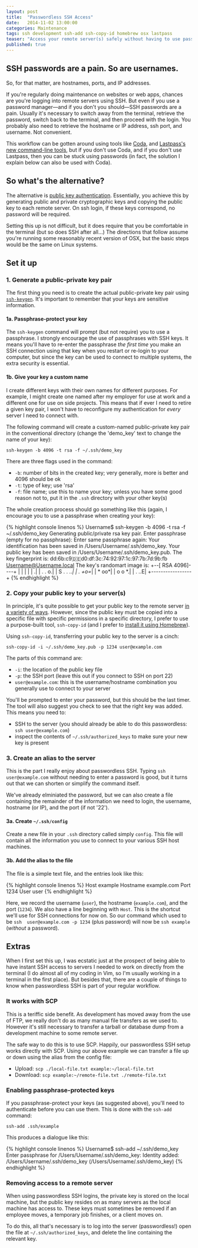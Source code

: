 ```yaml
---
layout: post
title:  "Passwordless SSH Access"
date:   2014-11-02 13:00:00
categories: Maintenance
tags: ssh development ssh-add ssh-copy-id homebrew osx lastpass
teaser: "Access your remote server(s) safely without having to use passwords"
published: true
---
```


## SSH passwords are a pain. So are usernames.

So, for that matter, are hostnames, ports, and IP addresses.

If you're regularly doing maintenance on websites or web apps, chances
are you're logging into remote servers using SSH. But even if you use a
password manager&mdash;and if you don't you should&mdash;SSH passwords
are a pain. Usually it's necessary to switch away from the terminal,
retrieve the password, switch back to the terminal, and then proceed
with the login. You probably also need to retrieve the hostname or IP
address, ssh port, and username. Not convenient.

This workflow can be gotten around using tools like
[Coda][panic-coda], and [Lastpass's new command-line tools][lastpass-cli],
but if you don't use Coda, and if you don't use Lastpass, then you can be
stuck using passwords (in fact, the solution I explain below can also be
used with Coda).

## So what's the alternative?

The alternative is [public key authentication][wiki-public-key]. Essentially,
you achieve this by generating public and private cryptographic keys and copying
the public key to each remote server. On ssh login, if these keys correspond,
no password will be required.

Setting this up is not difficult, but it does require that you be comfortable
in the terminal (but so does SSH after all&hellip;) The directions that follow
assume you're running some reasonably recent version of OSX, but the basic steps
would be the same on Linux systems.

## Set it up

### 1. Generate a public-private key pair

The first thing you need is to create the actual public-private key pair using
[`ssh-keygen`][osx-ssh-keygen]. It's important to remember that your keys are
sensitive information.

#### 1a. Passphrase-protect your key

The `ssh-keygen` command will prompt (but not require)
you to use a passphrase. I strongly encourage the use of passphrases with SSH
keys. It means you'll have to re-enter the passphrase *the first time* you make
an SSH connection using that key when you restart or re-login to your computer, 
but since the key can be used to connect to  multiple systems, the extra 
security is essential.

#### 1b. Give your key a custom name

I create different keys with their own names for different purposes. For 
example, I might create one named after my employer for use at work and a 
different one for use on side projects. This means that if ever I need to retire 
a given key pair, I won't have to reconfigure my authentication for *every* 
server I need to connect with.

The following command will create a custom-named public-private key pair in the 
conventional directory (change the 'demo_key' text to change the name of your 
key):

`ssh-keygen -b 4096 -t rsa -f ~/.ssh/demo_key`

There are three flags used in the command:

- `-b`: number of bits in the created key; very generally, more is better and 4096 should be ok
- `-t`: type of key; use 'rsa'
- `-f`: file name; use this to name your key; unless you have some good reason not to, put it in the `.ssh` directory with your other key(s)

The whole creation process should go something like this (again, I encourage
you to use a passphrase when creating your key):

{% highlight console linenos %}
Username$ ssh-keygen -b 4096 -t rsa -f ~/.ssh/demo_key
Generating public/private rsa key pair.
Enter passphrase (empty for no passphrase):
Enter same passphrase again:
Your identification has been saved in /Users/Username/.ssh/demo_key.
Your public key has been saved in /Users/Username/.ssh/demo_key.pub.
The key fingerprint is:
dd:6b:c9:de:d0:df:3c:74:92:97:1c:97:7b:7d:9b:fb Username@Username.local
The key's randomart image is:
+--[ RSA 4096]----+
|                 |
|                 |
|                .|
|         . .   o.|
|        S . . ..*|
|           . +o=*|
|            * oo*|
|           o o *.|
|            . ..E|
+-----------------+
{% endhighlight %}

### 2. Copy your public key to your server(s)

In principle, it's quite possible to get your public key to the remote server [in a variety of ways][osxdaily-passwordless]. However, since the public key must be copied into a specific file with specific permissions in a specific directory, I prefer to use a purpose-built tool, `ssh-copy-id` (and I prefer to [install it using Homebrew][how-ssh-copy-id]).

Using `ssh-copy-id`, transferring your public key to the server is a cinch:

`ssh-copy-id -i ~/.ssh/demo_key.pub -p 1234 user@example.com`

The parts of this command are:

- `-i`: the location of the public key file
- `-p`: the SSH port (leave this out if you connect to SSH on port 22)
- `user@example.com`: this is the username/hostname combination you generally use to connect to your server

You'll be prompted to enter your password, but this should be the last timer.
The tool will also suggest you check to see that the right key was added. This
means you need to:

- SSH to the server (you should already be able to do this passwordless: `ssh user@example.com`)
- inspect the contents of `~/.ssh/authorized_keys` to make sure your new key is present

### 3. Create an alias to the server

This is the part I really enjoy about passwordless SSH. Typing `ssh user@example.com` without needing to enter a password is good, but it turns out that we can shorten or simplify the command itself.

We've already elminiated the password, but we can also create a file containing the remainder of the information we need to login, the username, hostname (or IP), and the port (if not '22').

#### 3a. Create `~/.ssh/config`

Create a new file in your `.ssh` directory called simply `config`. This file will contain all the information you use to connect to your various SSH host machines.

#### 3b. Add the alias to the file

The file is a simple text file, and the entries look like this:

{% highlight console linenos %}
Host example
  Hostname example.com
  Port 1234
  User user
{% endhighlight %}

Here, we record the username (`user`), the hostname (`example.com`), and the 
port (`1234`). We also have a line beginning with `Host`. This is the shortcut 
we'll use for SSH connections for now on. So our command which used to be `ssh 
user@example.com -p 1234` (plus password) will now be `ssh example` (*without* a 
password).

## Extras

When I first set this up, I was ecstatic just at the prospect of being able to 
have instant SSH access to servers I needed to work on directly from the 
terminal (I do almost all of my coding in Vim, so I'm usually working in a 
terminal in the first place). But besides that, there are a couple of things to know when passwordless SSH is part of your regular workflow.

### It works with SCP

This is a teriffic side benefit. As development has moved away from the use of 
FTP, we really don't do as many manual file transfers as we used to. However 
it's still necessary to transfer a tarball or database dump from a development 
machine to some remote server.

The safe way to do this is to use SCP. Happily, our passwordless SSH setup works 
directly with SCP. Using our above example we can transfer a file up or down 
using the alias from the config file:

- Upload: `scp ./local-file.txt example:~/local-file.txt`
- Download: `scp example:~/remote-file.txt ./remote-file.txt`

### Enabling passphrase-protected keys

If you passphrase-protect your keys (as suggested above), you'll need to 
authenticate before you can use them. This is done with the `ssh-add` command:

`ssh-add .ssh/example`

This produces a dialogue like this:

{% highlight console linenos %}
Username$ ssh-add ~/.ssh/demo_key
Enter passphrase for /Users/Username/.ssh/demo_key:
Identity added: /Users/Username/.ssh/demo_key (/Users/Username/.ssh/demo_key)
{% endhighlight %}

### Removing access to a remote server

When using passwordless SSH logins, the private key is stored on the local 
machine, but the public key resides on as many servers as the local machine has 
access to. These keys must sometimes be removed if an employee moves, a 
temporary job finishes, or a client moves on.

To do this, all that's necessary is to log into the server (passwordless!) open 
the file at `~/.ssh/authorized_keys`, and delete the line containing the 
relevant key.

[panic-coda]:        https://www.panic.com/coda/
[lastpass-cli]:      http://blog.lastpass.com/2014/10/open-sourced-lastpass-command-line.html
[wiki-public-key]:   http://www.wikiwand.com/en/Public_key_infrastructure
[osx-ssh-keygen]:    https://developer.apple.com/library/mac/documentation/Darwin/Reference/ManPages/man1/ssh-keygen.1.html
[osxdaily-passwordless]: http://osxdaily.com/2012/05/25/how-to-set-up-a-password-less-ssh-login/
[how-ssh-copy-id]:   http://stackoverflow.com/questions/25655450/how-do-you-install-ssh-copy-id-on-a-mac
